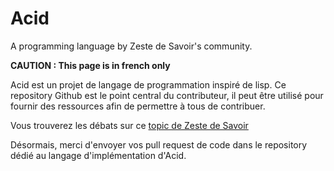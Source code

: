 # Acid
A programming language by Zeste de Savoir's community.

**CAUTION : This page is in french only**

Acid est un projet de langage de programmation inspiré de lisp. Ce repository Github est le point central du contributeur, il peut être utilisé pour fournir des ressources afin de permettre à tous de contribuer.

Vous trouverez les débats sur ce [topic de Zeste de Savoir](https://zestedesavoir.com/forums/sujet/6129/acid-le-lisp-like-de-la-communaute/)

Désormais, merci d'envoyer vos pull request de code dans le repository dédié au langage d'implémentation d'Acid.
